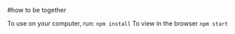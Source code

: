 #how to be together


To use on your computer, run:
`npm install`
To view in the browser
`npm start`
